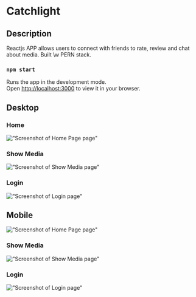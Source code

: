 # Catchlight

## Description

Reactjs APP allows users to connect with friends to rate, review and chat about media. Built \w PERN stack.

### `npm start`

Runs the app in the development mode.\
Open [http://localhost:3000](http://localhost:3000) to view it in your browser.

## Desktop

### Home
!["Screenshot of Home Page page"](https://github.com/marcschul/catchlight/blob/master/docs/homePage-720.png?raw=true)
### Show Media
!["Screenshot of Show Media page"](https://github.com/marcschul/catchlight/blob/master/docs/showMedia-720.png?raw=true)
### Login
!["Screenshot of Login page"](https://github.com/marcschul/catchlight/blob/master/docs/login-720.png?raw=true)

## Mobile
!["Screenshot of Home Page page"](https://github.com/marcschul/catchlight/blob/master/docs/homePage-mobile.png?raw=true)
### Show Media
!["Screenshot of Show Media page"](https://github.com/marcschul/catchlight/blob/master/docs/showMedia-mobile.png?raw=true)
### Login
!["Screenshot of Login page"](https://github.com/marcschul/catchlight/blob/master/docs/login-mobile.png?raw=true)